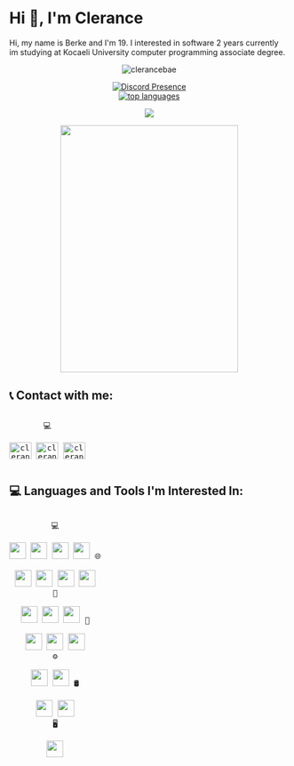 # Hi 👋, I'm Clerance

Hi, my name is Berke and I'm 19. I interested in software 2 years currently im studying at Kocaeli University computer programming associate degree.

<div align="center">
<img src="https://komarev.com/ghpvc/?username=clerancebae&color=blue" alt="clerancebae"/>
<br>
  

  [![Discord Presence](https://lanyard.cnrad.dev/api/419836743878180874)](https://discord.com/users/419836743878180874)
  <br>
 <a href="https://ionicabizau.github.io/github-profile-languages/api.html?clerancebae"><img src="https://github-readme-stats-sigma-five.vercel.app/api/top-langs/?username=clerancebae&layout=compact&theme=highcontrast&langs_count=10" alt="top languages"></a>
</div>
 

 <p align="center"> 
 <img src="http://github-readme-streak-stats.herokuapp.com?user=clerancebae&theme=highcontrast&hide_border=true">
 <!-- <img src="https://github-readme-stats.vercel.app/api?username=clerancebae&show_icons=true&count_private=true&theme=highcontrast"> -->
  <br>
 </p>
 <p align="center">
  <img width="320" height="445" src="https://spotify-github-profile.vercel.app/api/view?uid=21pc7okfoaufu2gztbrzbjqkq&cover_image=true&theme=default&bar_color=ff0000&bar_color_cover=true">
</p>
 



## 📞 Contact with me:
<p style="display: inline-block;" align="center">
  <kbd>
    <kbd>💻</kbd>
    <br>
    <br>
<a href="https://www.instagram.com/clerancebae" target="blank"><img align="center" src="https://raw.githubusercontent.com/rahuldkjain/github-profile-readme-generator/master/src/images/icons/Social/instagram.svg" alt="clerancebae" height="30" width="40" /></a>
 <!--<a href="https://open.spotify.com/user/21pc7okfoaufu2gztbrzbjqkq" target="blank"><img align="center" src="https://raw.githubusercontent.com/rahuldkjain/github-profile-readme-generator/master/src/images/icons/Social/spotify.svg" alt="clerancebae" height="30" width="40" /></a> -->
<a href="https://open.spotify.com/artist/6CGsPYgRSVWoUeoH0rWaZx" target="blank"><img align="center" src="https://raw.githubusercontent.com/rahuldkjain/github-profile-readme-generator/master/src/images/icons/Social/spotify.svg" alt="clerancebae" height="30" width="40" /></a>
<a href="https://discord.com/users/419836743878180874" target="blank"><img align="center" src="https://raw.githubusercontent.com/rahuldkjain/github-profile-readme-generator/master/src/images/icons/Social/discord.svg" alt="clerancebae" height="30" width="40" /></a>
  </kbd>

## 💻 Languages and Tools I'm Interested In:

<p style="display: inline-block;" align="center">
  <kbd>
    <kbd>💻</kbd>
    <br>
    <br>
    <img width="30px" src="https://www.vectorlogo.zone/logos/flutterio/flutterio-icon.svg" /> 
    <img width="30px" src="https://seeklogo.com/images/C/c-sharp-c-logo-02F17714BA-seeklogo.com.png" /> 
    <img width="30px" src="https://seeklogo.com/images/C/c-logo-43CE78FF9C-seeklogo.com.png" /> 
    <img width="30px" src="https://seeklogo.com/images/P/python-logo-A32636CAA3-seeklogo.com.png" />
  </kbd>
  <kbd>
    <kbd>🌐</kbd>
    <br>
    <br>
    <img width="30px" src="https://cdn.discordapp.com/attachments/1056653734236655658/1095765931218698311/5847f5bdcef1014c0b5e489c.png" />
    <img width="30px" src="https://cdn.discordapp.com/attachments/1056653734236655658/1095766310631247882/5847f5bdcef1014c0b5e489c-removebg-preview_1.png" />
    <img width="30px" src="https://upload.wikimedia.org/wikipedia/commons/thumb/9/99/Unofficial_JavaScript_logo_2.svg/512px-Unofficial_JavaScript_logo_2.svg.png?20141107110902" />
    <img width="30px" src="https://nodejs.org/static/images/logo.svg" />
  </kbd>
   <br>
  <kbd>
    <kbd>🔧</kbd>
    <br>
    <br>
    <img width="30px" src="https://upload.wikimedia.org/wikipedia/commons/thumb/2/2c/Visual_Studio_Icon_2022.svg/193px-Visual_Studio_Icon_2022.svg.png?20221004110509" />
    <img width="30px" src="https://cdn.discordapp.com/attachments/1056653734236655658/1095769344719462461/68747470733a2f2f77372e706e6777696e672e636f6d2f706e67732f3633312f3732302f706e672d7472616e73706172656e742d65636c697073652d666f756e646174696f6e2d696e74656772617465642d646576656c6f706d656e742d656e7669726f.png" />
    <img width="30px" src="https://res.cloudinary.com/canonical/image/fetch/f_auto,q_auto,fl_sanitize,w_60,h_60/https://dashboard.snapcraft.io/site_media/appmedia/2018/08/icon_CE_256_2Qe5uEl.png"/>
  </kbd>
  <kbd>
    <kbd>🔧</kbd>
    <br>
    <br>
        <img width="30px" src="https://cdn.discordapp.com/attachments/1056653734236655658/1095769345017262151/68747470733a2f2f70312e6869636c69706172742e636f6d2f707265766965772f3938312f3130312f3330322f736c65656b2d78702d736f6674776172652d6465762d632d69636f6e2e6a7067-removebg-preview.png" />
    <img width="30px" src="https://cdn.discordapp.com/attachments/1056653734236655658/1095769345252131011/68747470733a2f2f77372e706e6777696e672e636f6d2f706e67732f3833322f3338362f706e672d7472616e73706172656e742d696e74656c6c696a2d77656273746f726d2d6d61636f732d6269677375722d69636f6e2e706e67-removebg-preview.png" />
    <img width="30px" src="https://dtffvb2501i0o.cloudfront.net/images/logos/logo-page/rad-studio-logo-1024.png" />
  </kbd>
   <br>
   <kbd>
    <kbd>⚙️</kbd>
    <br>
    <br>
    <img width="30px" src="https://cdn.discordapp.com/attachments/1056653734236655658/1095767682630037645/18133-removebg-preview.png" />
    <img width="30px" src="https://cdn.discordapp.com/attachments/1056653734236655658/1095767256778153995/68747470733a2f2f7365656b6c6f676f2e636f6d2f696d616765732f482f6865726f6b752d6c6f676f2d423737344137383636372d7365656b6c6f676f2e636f6d2e706e67.png" />
  </kbd>
   <kbd>
    <kbd>🛢</kbd>
    <br>
    <br>
    <img width="30px" src="https://cdn.discordapp.com/attachments/1056653734236655658/1095766895237550203/image_2023-04-12_204606130-removebg-preview.png" />
    <img width="30px" src="https://cdn.discordapp.com/attachments/1056653734236655658/1095767037072126043/image_2023-04-12_204638775-removebg-preview.png" />
  </kbd>
   <br>
  <kbd>
    <kbd>🖥</kbd>
    <br>
    <br>
    <img width="30px" src="https://www.freepnglogos.com/uploads/photoshop-png-logo/photoshop-logo-photoshop-imore-0.png" />
  </kbd>
</p>


